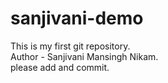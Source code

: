 # sanjivani-demo
This is my first git repository.
<br>
Author - Sanjivani Mansingh Nikam.
<br>
please add and commit.

